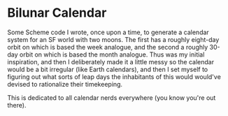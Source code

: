 Bilunar Calendar
================

Some Scheme code I wrote, once upon a time, to generate a calendar system for
an SF world with two moons.  The first has a roughly eight-day orbit on which
is based the week analogue, and the second a roughly 30-day orbit on which is
based the month analogue.  Thus was my initial inspiration, and then I
deliberately made it a little messy so the calendar would be a bit irregular
(like Earth calendars), and then I set myself to figuring out what sorts of
leap days the inhabitants of this would would've devised to rationalize their
timekeeping.

This is dedicated to all calendar nerds everywhere (you know you're out there).
